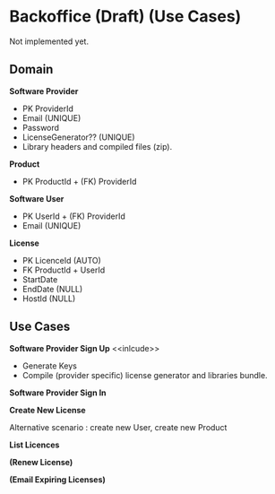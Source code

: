 # Backoffice (Draft) (Use Cases)

Not implemented yet. 
## Domain

**Software Provider**
* PK ProviderId
* Email (UNIQUE)
* Password
* LicenseGenerator?? (UNIQUE)
* Library headers and compiled files (zip).

**Product**
* PK ProductId + (FK) ProviderId

**Software User**
* PK UserId + (FK) ProviderId
* Email (UNIQUE)

**License**
* PK LicenceId (AUTO)
* FK ProductId + UserId
* StartDate
* EndDate (NULL)
* HostId (NULL)


## Use Cases

**Software Provider Sign Up**
 \<\<inlcude\>\>
 * Generate Keys
 * Compile (provider specific) license generator and libraries bundle.

**Software Provider Sign In**

**Create New License**

Alternative scenario : 
create new User, create new Product

**List Licences**

**(Renew License)**

**(Email Expiring Licenses)**